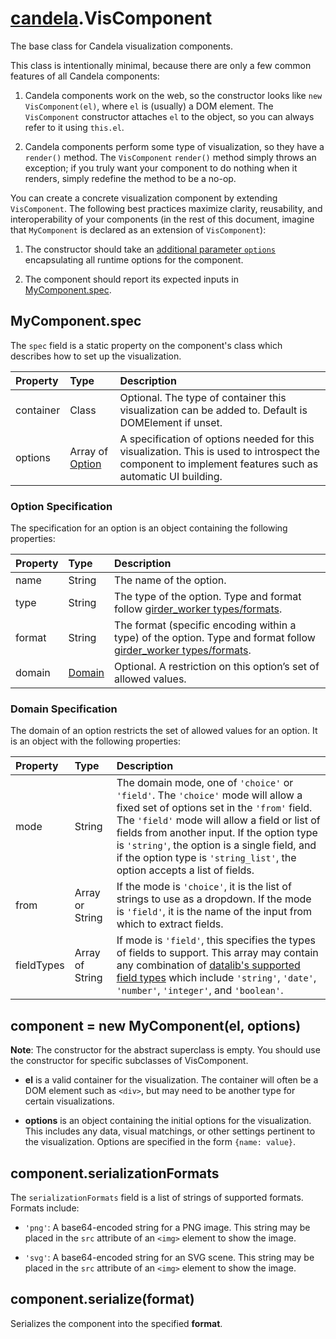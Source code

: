 # [candela](..#readme).VisComponent

The base class for Candela visualization components.

This class is intentionally minimal, because there are only a few common
features of all Candela components:

1. Candela components work on the web, so the constructor looks like ``new
   VisComponent(el)``, where ``el`` is (usually) a DOM element. The
   ``VisComponent`` constructor attaches ``el`` to the object, so you can always
   refer to it using ``this.el``.

2. Candela components perform some type of visualization, so they have a
   ``render()`` method. The ``VisComponent`` ``render()`` method simply throws
   an exception; if you truly want your component to do nothing when it renders,
   simply redefine the method to be a no-op.

You can create a concrete visualization component by extending ``VisComponent``.
The following best practices maximize clarity, reusability, and interoperability
of your components (in the rest of this document, imagine that ``MyComponent``
is declared as an extension of ``VisComponent``):

1. The constructor should take an [additional parameter
   ``options``](#new-mycomponentel-options) encapsulating all runtime options
   for the component.

2. The component should report its expected inputs in
   [MyComponent.spec](#viscomponentspec).

## MyComponent.spec

The `spec` field is a static property on the component's class which describes
how to set up the visualization.

| Property    | Type   | Description  |
| :--------   | :----- | :----------- |
| container   | Class  | Optional. The type of container this visualization can be added to. Default is DOMElement if unset. |
| options     | Array of [Option](#option-specification) | A specification of options needed for this visualization. This is used to introspect the component to implement features such as automatic UI building. |

### Option Specification

The specification for an option is an object containing the following
properties:

| Property    | Type   | Description  |
| :--------   | :----- | :----------- |
| name        | String | The name of the option. |
| type        | String | The type of the option. Type and format follow [girder_worker types/formats](http://girder-worker.readthedocs.org/en/latest/types-and-formats.html). |
| format      | String | The format (specific encoding within a type) of the option. Type and format follow [girder_worker types/formats](http://girder-worker.readthedocs.org/en/latest/types-and-formats.html). |
| domain      | [Domain](#domain-specification) | Optional. A restriction on this option’s set of allowed values. |

### Domain Specification

The domain of an option restricts the set of allowed values for an option. It is
an object with the following properties:

| Property    | Type   | Description  |
| :--------   | :----- | :----------- |
| mode        | String | The domain mode, one of `'choice'` or `'field'`. The `'choice'` mode will allow a fixed set of options set in the `'from'` field. The `'field'` mode will allow a field or list of fields from another input. If the option type is `'string'`, the option is a single field, and if the option type is `'string_list'`, the option accepts a list of fields. |
| from        | Array or String | If the mode is `'choice'`, it is the list of strings to use as a dropdown. If the mode is `'field'`, it is the name of the input from which to extract fields.
| fieldTypes  | Array of String | If mode is `'field'`, this specifies the types of fields to support. This array may contain any combination of [datalib's supported field types](https://github.com/vega/datalib/wiki/Import#dl_type_infer) which include `'string'`, `'date'`, `'number'`, `'integer'`, and `'boolean'`. |

## component = new MyComponent(el, options)

**Note**: The constructor for the abstract superclass is empty. You should use
the constructor for specific subclasses of VisComponent.

* **el** is a valid container for the visualization. The container will often be
  a DOM element such as `<div>`, but may need to be another type for certain
  visualizations.

* **options** is an object containing the initial options for the visualization.
  This includes any data, visual matchings, or other settings pertinent to the
  visualization. Options are specified in the form `{name: value}`.

## component.serializationFormats

The `serializationFormats` field is a list of strings of supported formats.
Formats include:

* `'png'`: A base64-encoded string for a PNG image. This string may be placed in the
`src` attribute of an `<img>` element to show the image.

* `'svg'`: A base64-encoded string for an SVG scene. This string may be placed in the
`src` attribute of an `<img>` element to show the image.

## component.serialize(format)

Serializes the component into the specified **format**.
